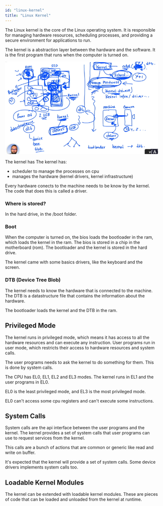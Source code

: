 ```yaml
---
id: "linux-kernel"
title: "Linux Kernel"
---
```


The Linux kernel is the core of the Linux operating system. It is responsible for managing hardware resources, scheduling processes, and providing a secure environment for applications to run.

The kernel is a abstraction layer between the hardware and the software. It is the first program that runs when the computer is turned on.

![alt text](image.png)

The kernel has
The kernel has:

- scheduler to manage the processes on cpu
- manages the hardware (kernel drivers, kernel infrastructure)

Every hardware conects to the machine needs to be know by the kernel. The code that does this is called a driver.

### Where is stored?

In the hard drive, in the /boot folder.

### Boot

When the computer is turned on, the bios loads the bootloader in the ram, which loads the kernel in the ram. The bios is stored in a chip in the motherboard (rom). The bootloader and the kernel is stored in the hard drive.

The kernel came with some basics drivers, like the keyboard and the screen.

### DTB (Device Tree Blob)

The kernel needs to know the hardware that is connected to the machine. The DTB is a datastructure file that contains the information about the hardware.

The bootloader loads the kernel and the DTB in the ram.

## Privileged Mode

The kernel runs in privileged mode, which means it has access to all the hardware resources and can execute any instruction. User programs run in user mode, which restricts their access to hardware resources and system calls.

The user programs needs to ask the kernel to do something for them. This is done by system calls.

The CPU has EL0, EL1, EL2 and EL3 modes. The kernel runs in EL1 and the user programs in EL0.

EL0 is the least privileged mode, and EL3 is the most privileged mode.

EL0 can't access some cpu registers and can't execute some instructions.

## System Calls

System calls are the api interface between the user programs and the kernel. The kernel provides a set of system calls that user programs can use to request services from the kernel.

This calls are a bunch of actions that are common or generic like read and write on buffer.

It's expected that the kernel will provide a set of system calls. Some device drivers implements system calls too.

## Loadable Kernel Modules

The kernel can be extended with loadable kernel modules. These are pieces of code that can be loaded and unloaded from the kernel at runtime.
